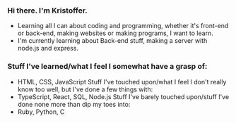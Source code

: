 ### Hi there. I'm Kristoffer. 

 - Learning all I can about coding and programming, whether it's front-end or back-end, making websites or making programs, I want to learn. 
 - I'm currently learning about Back-end stuff, making a server with node.js and express.

### Stuff I've learned/what I feel I somewhat have a grasp of:
 - HTML, CSS, JavaScript
Stuff I've touched upon/what I feel I don't really know too well, but I've done a few things with:
 - TypeScript, React, SQL, Node.js
Stuff I've barely touched upon/stuff I've done none more than dip my toes into:
 - Ruby, Python, C

<!--
**Kristoffer-Kodehode/Kristoffer-Kodehode** is a ✨ _special_ ✨ repository because its `README.md` (this file) appears on your GitHub profile.

Here are some ideas to get you started:

- 🔭 I’m currently working on ...
- 🌱 I’m currently learning ...
- 👯 I’m looking to collaborate on ...
- 🤔 I’m looking for help with ...
- 💬 Ask me about ...
- 📫 How to reach me: ...
- 😄 Pronouns: ...
- ⚡ Fun fact: ...
-->
